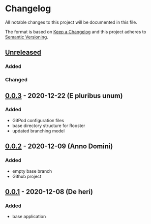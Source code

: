 # Changelog
All notable changes to this project will be documented in this file.

The format is based on [Keep a Changelog](http://keepachangelog.com/en/1.0.0/)
and this project adheres to [Semantic Versioning](http://semver.org/spec/v2.0.0.html).

## [Unreleased]

### Added

### Changed

## [0.0.3] - 2020-12-22 (E pluribus unum)

### Added

- GitPod configuration files
- base directory structure for Rooster
- updated branching model

## [0.0.2] - 2020-12-09 (Anno Domini)

### Added

- empty base branch
- Github project

## [0.0.1] - 2020-12-08 (De heri)

### Added

- base application

[Unreleased]: https://github.com/christiansiewert/rooster/compare/v0.0.3...rooster-develop
[0.0.3]: https://github.com/christiansiewert/rooster/compare/v0.0.2...v0.0.3
[0.0.2]: https://github.com/christiansiewert/rooster/compare/v0.0.1...v0.0.2
[0.0.1]: https://github.com/christiansiewert/rooster/releases/tag/v0.0.1
